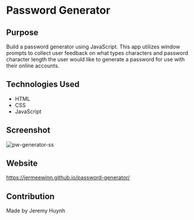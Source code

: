 # Password Generator

## Purpose
Build a password generator using JavaScript. This app utilizes window prompts to collect user feedback on what types characters and password character length the user would like to generate a password for use with their online accounts.

## Technologies Used
* HTML
* CSS
* JavaScript

## Screenshot
![pw-generator-ss](https://user-images.githubusercontent.com/88342540/136500288-3d8eb408-cad7-4150-ac42-15f1ccb2437d.png)

## Website
https://jermeewinn.github.io/password-generator/

## Contribution
Made by Jeremy Huynh
